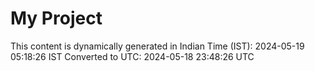 # My Project

This content is dynamically generated in Indian Time (IST): 2024-05-19 05:18:26 IST
Converted to UTC: 2024-05-18 23:48:26 UTC
